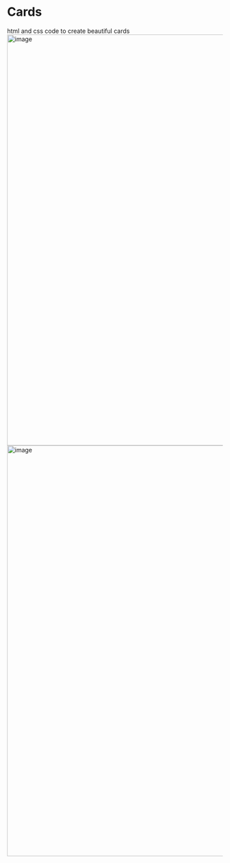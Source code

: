 # Cards
html and css code to create beautiful cards
<img width="959" alt="image" src="https://github.com/user-attachments/assets/6a97ce40-c1a4-4aef-a285-5246bbaff47c" />
<img width="959" alt="image" src="https://github.com/user-attachments/assets/255ada7e-b0d8-4013-90bd-66a717c461c0" />
